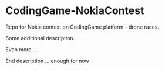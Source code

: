 # CodingGame-NokiaContest
Repo for Nokia contest on CodingGame platform - drone races.

Some additional description.

Even more ...

End description ... enough for now
